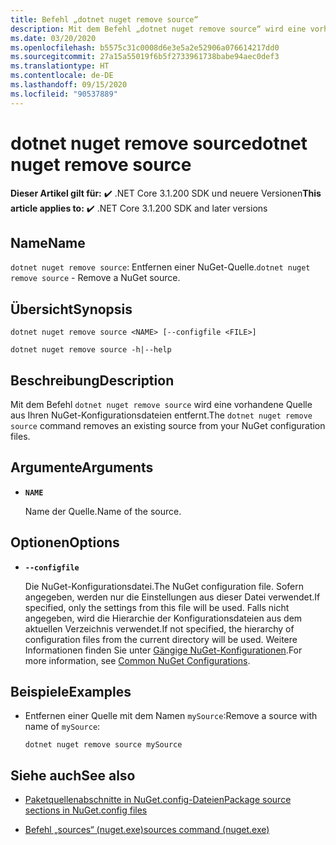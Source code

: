 ```yaml
---
title: Befehl „dotnet nuget remove source“
description: Mit dem Befehl „dotnet nuget remove source“ wird eine vorhandene Quelle aus Ihren NuGet-Konfigurationsdateien entfernt.
ms.date: 03/20/2020
ms.openlocfilehash: b5575c31c0008d6e3e5a2e52906a076614217dd0
ms.sourcegitcommit: 27a15a55019f6b5f2733961738babe94aec0def3
ms.translationtype: HT
ms.contentlocale: de-DE
ms.lasthandoff: 09/15/2020
ms.locfileid: "90537889"
---
```

# <a name="dotnet-nuget-remove-source"></a><span data-ttu-id="e23d6-103">dotnet nuget remove source</span><span class="sxs-lookup"><span data-stu-id="e23d6-103">dotnet nuget remove source</span></span>

<span data-ttu-id="e23d6-104">**Dieser Artikel gilt für:** ✔️ .NET Core 3.1.200 SDK und neuere Versionen</span><span class="sxs-lookup"><span data-stu-id="e23d6-104">**This article applies to:** ✔️ .NET Core 3.1.200 SDK and later versions</span></span>

## <a name="name"></a><span data-ttu-id="e23d6-105">Name</span><span class="sxs-lookup"><span data-stu-id="e23d6-105">Name</span></span>

<span data-ttu-id="e23d6-106">`dotnet nuget remove source`: Entfernen einer NuGet-Quelle.</span><span class="sxs-lookup"><span data-stu-id="e23d6-106">`dotnet nuget remove source` - Remove a NuGet source.</span></span>

## <a name="synopsis"></a><span data-ttu-id="e23d6-107">Übersicht</span><span class="sxs-lookup"><span data-stu-id="e23d6-107">Synopsis</span></span>

```dotnetcli
dotnet nuget remove source <NAME> [--configfile <FILE>]

dotnet nuget remove source -h|--help
```

## <a name="description"></a><span data-ttu-id="e23d6-108">Beschreibung</span><span class="sxs-lookup"><span data-stu-id="e23d6-108">Description</span></span>

<span data-ttu-id="e23d6-109">Mit dem Befehl `dotnet nuget remove source` wird eine vorhandene Quelle aus Ihren NuGet-Konfigurationsdateien entfernt.</span><span class="sxs-lookup"><span data-stu-id="e23d6-109">The `dotnet nuget remove source` command removes an existing source from your NuGet configuration files.</span></span>

## <a name="arguments"></a><span data-ttu-id="e23d6-110">Argumente</span><span class="sxs-lookup"><span data-stu-id="e23d6-110">Arguments</span></span>

- **`NAME`**

  <span data-ttu-id="e23d6-111">Name der Quelle.</span><span class="sxs-lookup"><span data-stu-id="e23d6-111">Name of the source.</span></span>

## <a name="options"></a><span data-ttu-id="e23d6-112">Optionen</span><span class="sxs-lookup"><span data-stu-id="e23d6-112">Options</span></span>

- **`--configfile`**

  <span data-ttu-id="e23d6-113">Die NuGet-Konfigurationsdatei.</span><span class="sxs-lookup"><span data-stu-id="e23d6-113">The NuGet configuration file.</span></span> <span data-ttu-id="e23d6-114">Sofern angegeben, werden nur die Einstellungen aus dieser Datei verwendet.</span><span class="sxs-lookup"><span data-stu-id="e23d6-114">If specified, only the settings from this file will be used.</span></span> <span data-ttu-id="e23d6-115">Falls nicht angegeben, wird die Hierarchie der Konfigurationsdateien aus dem aktuellen Verzeichnis verwendet.</span><span class="sxs-lookup"><span data-stu-id="e23d6-115">If not specified, the hierarchy of configuration files from the current directory will be used.</span></span> <span data-ttu-id="e23d6-116">Weitere Informationen finden Sie unter [Gängige NuGet-Konfigurationen](/nuget/consume-packages/configuring-nuget-behavior).</span><span class="sxs-lookup"><span data-stu-id="e23d6-116">For more information, see [Common NuGet Configurations](/nuget/consume-packages/configuring-nuget-behavior).</span></span>

## <a name="examples"></a><span data-ttu-id="e23d6-117">Beispiele</span><span class="sxs-lookup"><span data-stu-id="e23d6-117">Examples</span></span>

- <span data-ttu-id="e23d6-118">Entfernen einer Quelle mit dem Namen `mySource`:</span><span class="sxs-lookup"><span data-stu-id="e23d6-118">Remove a source with name of `mySource`:</span></span>

  ```dotnetcli
  dotnet nuget remove source mySource
  ```

## <a name="see-also"></a><span data-ttu-id="e23d6-119">Siehe auch</span><span class="sxs-lookup"><span data-stu-id="e23d6-119">See also</span></span>

- [<span data-ttu-id="e23d6-120">Paketquellenabschnitte in NuGet.config-Dateien</span><span class="sxs-lookup"><span data-stu-id="e23d6-120">Package source sections in NuGet.config files</span></span>](/nuget/reference/nuget-config-file#package-source-sections)

- [<span data-ttu-id="e23d6-121">Befehl „sources“ (nuget.exe)</span><span class="sxs-lookup"><span data-stu-id="e23d6-121">sources command (nuget.exe)</span></span>](/nuget/reference/cli-reference/cli-ref-sources)
